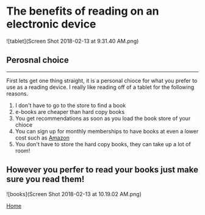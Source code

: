 # The benefits of reading on an electronic device

![tablet](Screen Shot 2018-02-13 at 9.31.40 AM.png)
## Perosnal choice
--------------------
  First lets get one thing straight, it is a personal chioce for what you prefer to use as a reading device. I really like reading off of a tablet for the following reasons.
  1. I don't have to go to the store to find a book
  2. e-books are cheaper than hard copy books
  3. You get recommendations as soon as you load the book store of your chioce
  4. You can sign up for monthly memberships to have books at even a lower cost such as [Amazon](https://www.amazon.com)
  5. You don't have to store the hard copy books, they can take up a lot of room!
 
 
 ## However you perfer to read your books just make sure you read them!
  
  
  ![books](Screen Shot 2018-02-13 at 10.19.02 AM.png)

[Home](https://suzy9586.github.io)
